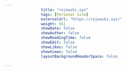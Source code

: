 ```yaml
---
                title: "rejowski.xyz"
                tags: [Personal Site]
                externalUrl: "https://rejowski.xyz/"
                weight: 551
                showDate: false
                showAuthor: false
                showReadingTime: false
                showEdit: false
                showLikes: false
                showViews: false
                layoutBackgroundHeaderSpace: false
                
---
```

